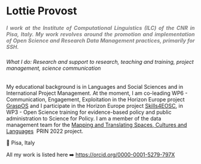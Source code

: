 # Lottie Provost
##### <font color="#7f7f7f"><p align="justify">I work at the Institute of Computational Linguistics (ILC) of the CNR in Pisa, Italy. My work revolves around the promotion and implementation of Open Science and Research Data Management practices, primarily for SSH.</p></font>
###### What I do: Research and support to research, teaching and training, project management, science communication
My educational background is in Languages and Social Sciences and in International Project Management. At the moment, I am co-leading WP6 - Communication, Engagement, Exploitation in the Horizon Europe project [GraspOS](https://graspos.eu/) and I participate in the Horizon Europe project [Skills4EOSC](https://www.skills4eosc.eu/), in WP3 - Open Science training for evidence-based policy and public administration to Science for Policy. I am a member of the data management team for the [Mapping and Translating Spaces, Cultures and Languages](https://sites.google.com/uniroma1.it/mapping-translating-prin22-cnr/home?authuser=0)  PRIN 2022 project.


📍 Pisa, Italy

All my work is listed here ➡️ https://orcid.org/0000-0001-5279-797X


